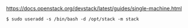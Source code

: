 

https://docs.openstack.org/devstack/latest/guides/single-machine.html

```
$ sudo useradd -s /bin/bash -d /opt/stack -m stack
```
